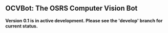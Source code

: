 ## OCVBot: The OSRS Computer Vision Bot

**Version 0.1 is in active development. Please see the 'develop' branch for current status.**
